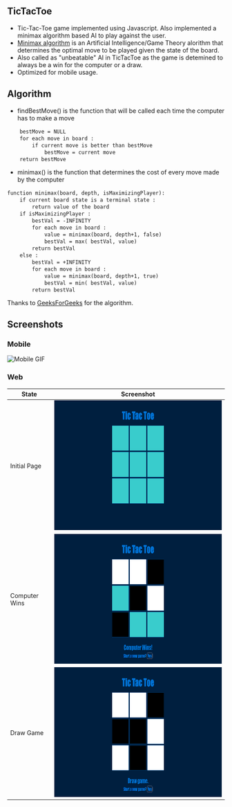 TicTacToe
----
- Tic-Tac-Toe game implemented using Javascript. Also implemented a minimax algorithm based AI to play against the user. 
- [Minimax algorithm](https://en.wikipedia.org/wiki/Minimax) is an Artificial Intelligence/Game Theory alorithm that determines the optimal move to be played given the state of the board. 
- Also called as "unbeatable" AI in TicTacToe as the game is detemined to always be a win for the computer or a draw.
- Optimized for mobile usage.

Algorithm
----
- findBestMove() is the function that will be called each time the computer has to make a move
````function findBestMove(board):
    bestMove = NULL
    for each move in board :
        if current move is better than bestMove
            bestMove = current move
    return bestMove
````
- minimax() is the function that determines the cost of every move made by the computer
````
function minimax(board, depth, isMaximizingPlayer):
    if current board state is a terminal state :
        return value of the board
    if isMaximizingPlayer :
        bestVal = -INFINITY 
        for each move in board :
            value = minimax(board, depth+1, false)
            bestVal = max( bestVal, value) 
        return bestVal
    else :
        bestVal = +INFINITY 
        for each move in board :
            value = minimax(board, depth+1, true)
            bestVal = min( bestVal, value) 
        return bestVal
````

Thanks to [GeeksForGeeks](https://www.geeksforgeeks.org/minimax-algorithm-in-game-theory-set-3-tic-tac-toe-ai-finding-optimal-move/) for the algorithm.

Screenshots
---
### Mobile
<img src="https://media.giphy.com/media/YMqIeowW2VTl79HGkC/giphy.gif" alt="Mobile GIF">

### Web
|State|Screenshot|
|---|---|
|Initial Page|<img src="img/Initial.png" height="300px" alt="Initial">|
|Computer Wins|<img src="img/ComputerWins.png" height="300px" alt="Computer Wins">|
|Draw Game|<img src="img/TieGame.png" height="300px" alt="Tie Game">|
